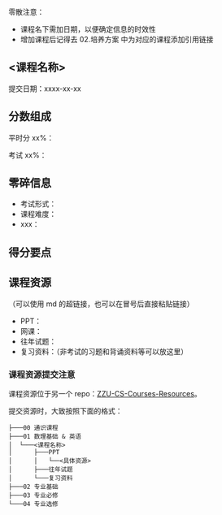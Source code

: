 零散注意：

- 课程名下需加日期，以便确定信息的时效性
- 增加课程后记得去 02.培养方案 中为对应的课程添加引用链接

## <课程名称>

提交日期：xxxx-xx-xx

## 分数组成

平时分 xx%：

考试 xx%：

## 零碎信息

- 考试形式：
- 课程难度：
- xxx：

## 得分要点

## 课程资源

（可以使用 md 的超链接，也可以在冒号后直接粘贴链接）

- PPT：
- 网课：
- 往年试题：
- 复习资料：（非考试的习题和背诵资料等可以放这里）

### 课程资源提交注意

课程资源位于另一个 repo：[ZZU-CS-Courses-Resources](https://github.com/yzbaaa/ZZU-CS-Courses-Resources)。

提交资源时，大致按照下面的格式：

```
├───00 通识课程
├───01 数理基础 & 英语
│  └───<课程名称>
│      ├───PPT
│      │   └──<具体资源>
│      ├───往年试题
│      └───复习资料
├───02 专业基础
├───03 专业必修
└───04 专业选修
```
